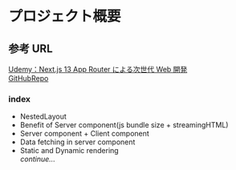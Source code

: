 # プロジェクト概要

## 参考 URL

[Udemy：Next.js 13 App Router による次世代 Web 開発](https://defidejp.udemy.com/course/nextjs-supabase-app-directory/learn/lecture/37760856#overview)  
[GitHubRepo](https://github.com/GomaGoma676/nextjs-app-router-supabase)

### index

- NestedLayout
- Benefit of Server component(js bundle size + streamingHTML)
- Server component + Client component
- Data fetching in server component
- Static and Dynamic rendering  
  _continue..._
